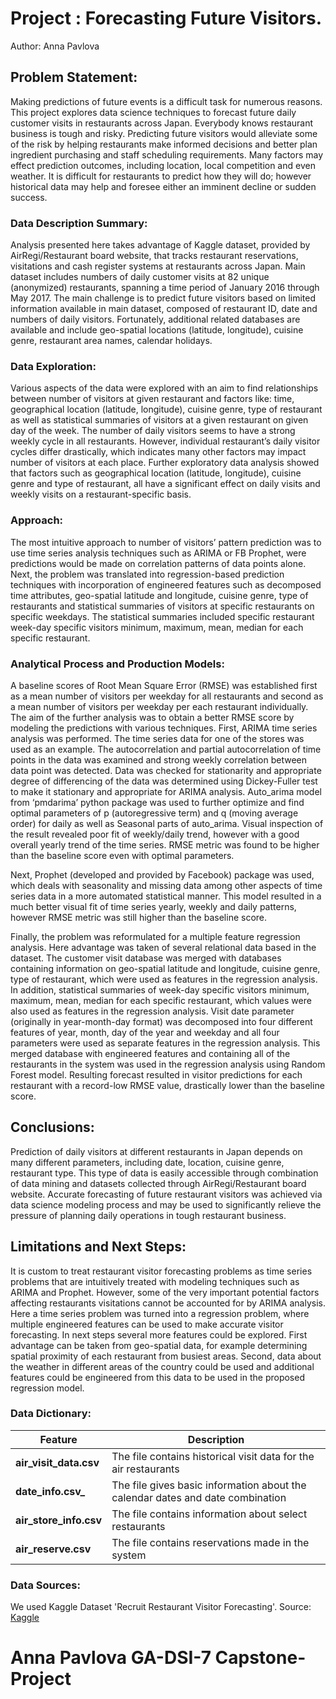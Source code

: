 # Project : Forecasting Future Visitors.     
Author:  Anna Pavlova

## Problem Statement:
Making predictions of future events is a difficult task for numerous reasons. This project explores data science techniques to forecast future daily customer visits in restaurants across Japan. Everybody knows restaurant business is tough and risky. Predicting future visitors would alleviate some of the risk by helping restaurants make informed decisions and better plan ingredient purchasing and staff scheduling requirements. Many factors may effect prediction outcomes, including location, local competition and even weather. It is difficult for restaurants to predict how they will do; however historical data may help and foresee either an imminent decline or sudden success.  

### Data Description Summary:
Analysis presented here takes advantage of Kaggle dataset, provided by AirRegi/Restaurant board website, that tracks restaurant reservations, visitations and cash register systems at restaurants across Japan. Main dataset includes numbers of daily customer visits at 82 unique (anonymized) restaurants, spanning a time period of January 2016 through May 2017. The main challenge is to predict future visitors based on limited information available in main dataset, composed of restaurant ID, date and numbers of daily visitors. Fortunately, additional related databases are available and include geo-spatial locations (latitude, longitude), cuisine genre, restaurant area names, calendar holidays. 

### Data Exploration:
Various aspects of the data were explored with an aim to find relationships between number of visitors at given restaurant and factors like: time, geographical location (latitude, longitude), cuisine genre, type of restaurant as well as statistical summaries of visitors at a given restaurant on given day of the week. The number of daily visitors seems to have a strong weekly cycle in all restaurants. However, individual restaurant’s daily visitor cycles differ drastically, which indicates many other factors may impact number of visitors at each place. Further exploratory data analysis showed that factors such as geographical location (latitude, longitude), cuisine genre and type of restaurant, all have a significant effect on daily visits and weekly visits on a restaurant-specific basis. 

### Approach:
The most intuitive approach to number of visitors’ pattern prediction was to use time series analysis techniques such as ARIMA or FB Prophet, were predictions would be made on correlation patterns of data points alone. Next, the problem was translated into regression-based prediction techniques with incorporation of engineered features such as decomposed time attributes, geo-spatial latitude and longitude, cuisine genre, type of restaurants and statistical summaries of visitors at specific restaurants on specific weekdays. The statistical summaries included specific restaurant week-day specific visitors minimum, maximum, mean, median for each specific restaurant. 

### Analytical Process and Production Models:
A baseline scores of Root Mean Square Error (RMSE) was established first as a mean number of visitors per weekday for all restaurants and second as a mean number of visitors per weekday per each restaurant individually. The aim of the further analysis was to obtain a better RMSE score by modeling the predictions with various techniques.
First, ARIMA time series analysis was performed. The time series data for one of the stores was used as an example. The autocorrelation and partial autocorrelation of time points in the data was examined and strong weekly correlation between data point was detected.  Data was checked for stationarity and appropriate degree of differencing of the data was determined using Dickey-Fuller test to make it stationary and appropriate for ARIMA analysis.  Auto_arima model from ‘pmdarima’ python package was used to further optimize and find optimal parameters of p (autoregressive term) and q (moving average order) for daily as well as Seasonal parts of auto_arima. Visual inspection of the result revealed poor fit of weekly/daily trend, however with a good overall yearly trend of the time series. RMSE metric was found to be higher than the baseline score even with optimal parameters. 

Next, Prophet (developed and provided by Facebook) package was used, which deals with seasonality and missing data among other aspects of time series data in a more automated statistical manner. This model resulted in a much better visual fit of time series yearly, weekly and daily patterns, however RMSE metric was still higher than the baseline score. 

Finally, the problem was reformulated for a multiple feature regression analysis. Here advantage was taken of several relational data based in the dataset. The customer visit database was merged with databases containing information on geo-spatial latitude and longitude, cuisine genre, type of restaurant, which were used as features in the regression analysis. In addition, statistical summaries of week-day specific visitors minimum, maximum, mean, median for each specific restaurant, which values were also used as features in the regression analysis. Visit date parameter (originally in year-month-day format) was decomposed into four different features of year, month, day of the year and weekday and all four parameters were used as separate features in the regression analysis. This merged database with engineered features and containing all of the restaurants in the system was used in the regression analysis using Random Forest model. Resulting forecast resulted in visitor predictions for each restaurant with a record-low RMSE value, drastically lower than the baseline score. 

## Conclusions:
Prediction of daily visitors at different restaurants in Japan depends on many different parameters, including date, location, cuisine genre, restaurant type. This type of data is easily accessible through combination of data mining and datasets collected through AirRegi/Restaurant board website. Accurate forecasting of future restaurant visitors was achieved via data science modeling process and may be used to significantly relieve the pressure of planning daily operations in tough restaurant business. 

## Limitations and Next Steps:

It is custom to treat restaurant visitor forecasting problems as time series problems that are intuitively treated with modeling techniques such as ARIMA and Prophet.  However, some of the very important potential factors affecting restaurants visitations cannot be accounted for by ARIMA analysis. Here a time series problem was turned into a regression problem, where multiple engineered features can be used to make accurate visitor forecasting. In next steps several more features could be explored. First advantage can be taken from geo-spatial data, for example determining spatial proximity of each restaurant from busiest areas. Second, data about the weather in different areas of the country could be used and additional features could be engineered from this data to be used in the proposed regression model. 

### Data Dictionary:
|Feature|Description|
|---|---|
|**air_visit_data.csv**|The file contains historical visit data for the air restaurants| 
|**date_info.csv_**|The file gives basic information about the calendar dates and date combination| 
|**air_store_info.csv**|The file contains information about select restaurants| 
|**air_reserve.csv**|The file contains reservations made in the system| 

### Data Sources:

We used Kaggle Dataset 'Recruit Restaurant Visitor Forecasting'.
Source: 
[Kaggle](https://www.kaggle.com/c/recruit-restaurant-visitor-forecasting/data) 
                  
# Anna Pavlova GA-DSI-7 Capstone-Project